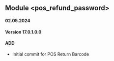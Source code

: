 ## Module <pos_refund_password>

#### 02.05.2024
#### Version 17.0.1.0.0
#### ADD
- Initial commit for POS Return Barcode
